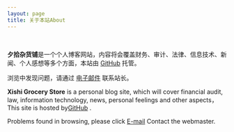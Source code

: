 ```yaml
---
layout: page
title: 关于本站About
---
```


​	

**夕拾杂货铺**是一个个人博客网站，内容将会覆盖财务、审计、法律、信息技术、新闻、个人感想等多个方面，本站由 [GitHub](https://github.com/) 托管。

浏览中发现问题，请通过 [电子邮件](mailto://kpsmilee@outlook.com) 联系站长。



**Xishi Grocery Store** is a personal blog site, which will cover financial audit, law, information technology, news, personal feelings and other aspects，This site is hosted by[GitHub](https://github.com/) .

Problems found in browsing, please click [E-mail](mailto://kpsmilee@outlook.com) Contact the webmaster.